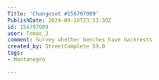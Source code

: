 ```yaml
---
Title: 'Changeset #156797009'
PublishDate: 2024-09-18T23:51:30Z
id: 156797009
user: Tomas_J
comment: Survey whether benches have backrests
created_by: StreetComplete 59.0
tags:
- Montenegro

---
```

